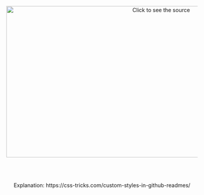<div align="center">
	<br>
	<a href="https://github.com/sindresorhus/css-in-readme-like-wat/blame/main/header.svg">
		<img src="header.svg" width="800" height="400" alt="Click to see the source">
	</a>
	<br>
</div>



<br>
<br>
<br>
<p align="center">Explanation: https://css-tricks.com/custom-styles-in-github-readmes/</p>
